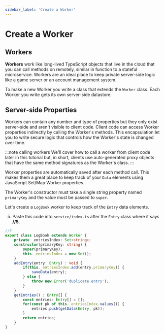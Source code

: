 ```yaml
---
sidebar_label: 'Create a Worker'
---
```


# Create a Worker

## Workers

**Workers** work like long-lived TypeScript objects that live in the cloud that you can call methods on remotely, similar in function to a stateful microservice. Workers are an ideal place to keep private server-side logic like a game server or an account management system.

To make a new Worker you write a class that extends the `Worker` class. Each Worker you write gets its own server-side datastore.  

## Server-side Properties

Workers can contain any number and type of properties but they only exist server-side and aren't visible to client code. Client code can access Worker properties indirectly by calling the Worker's methods. This encapsulation let you to write secure logic that controls how the Worker's state is changed over time.

:::note calling workers
We'll cover how to call a worker from client code later in this tutorial but, in short, clients use auto-generated proxy objects that have the same method signatures as the Worker's class.
:::

Worker properties are automatically saved after each method call. This makes them a great place to keep track of your `Data` elements using JavaScript Set/Map Worker properties.

The Worker's constructor must take a single string property named `primaryKey` and the value must be passed to `super`.

Let's create a `LogBook` worker to keep track of the `Entry` data elements.

5. Paste this code into `service/index.ts` after the `Entry` class where it says **//5**.

```typescript
//5
export class LogBook extends Worker {
    private _entriesIndex: Set<string>;
    constructor(primaryKey: string) {
        super(primaryKey);
        this._entriesIndex = new Set();
    }
    addEntry(entry: Entry) : void {
        if(this._entriesIndex.add(entry.primaryKey)) {
            saveData(entry);
        } else {
            throw new Error('duplicate entry');
        }
    }
    getEntries() : Entry[] {
        const entries: Entry[] = [];
        for(const pk of this._entriesIndex.values()) {
            entries.push(getData(Entry, pk));
        }
        return entries;
    }
}
```

